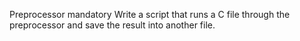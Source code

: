 Preprocessor
mandatory
Write a script that runs a C file through the preprocessor and save the result into another file.
